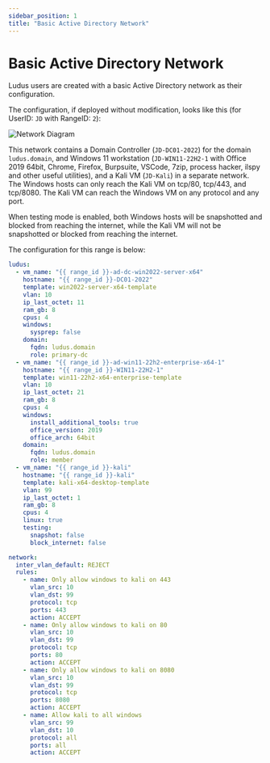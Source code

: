 ```yaml
---
sidebar_position: 1
title: "Basic Active Directory Network"
---
```


# Basic Active Directory Network

Ludus users are created with a basic Active Directory network as their configuration.

The configuration, if deployed without modification, looks like this (for UserID: `JD` with RangeID: `2`):

![Network Diagram](/img/envs/basic-active-directory-network.png)

This network contains a Domain Controller (`JD-DC01-2022`) for the domain `ludus.domain`, and Windows 11 workstation (`JD-WIN11-22H2-1` with Office 2019 64bit, Chrome, Firefox, Burpsuite, VSCode, 7zip, process hacker, ilspy and other useful utilities), and a Kali VM (`JD-Kali`) in a separate network.
The Windows hosts can only reach the Kali VM on tcp/80, tcp/443, and tcp/8080.
The Kali VM can reach the Windows VM on any protocol and any port.

When testing mode is enabled, both Windows hosts will be snapshotted and blocked from reaching the internet, while the Kali VM will not be snapshotted or blocked from reaching the internet.

The configuration for this range is below:

```yaml
ludus:
  - vm_name: "{{ range_id }}-ad-dc-win2022-server-x64"
    hostname: "{{ range_id }}-DC01-2022"
    template: win2022-server-x64-template
    vlan: 10
    ip_last_octet: 11
    ram_gb: 8
    cpus: 4
    windows:
      sysprep: false
    domain:
      fqdn: ludus.domain
      role: primary-dc
  - vm_name: "{{ range_id }}-ad-win11-22h2-enterprise-x64-1"
    hostname: "{{ range_id }}-WIN11-22H2-1"
    template: win11-22h2-x64-enterprise-template
    vlan: 10
    ip_last_octet: 21
    ram_gb: 8
    cpus: 4
    windows:
      install_additional_tools: true
      office_version: 2019
      office_arch: 64bit
    domain:
      fqdn: ludus.domain
      role: member
  - vm_name: "{{ range_id }}-kali"
    hostname: "{{ range_id }}-kali"
    template: kali-x64-desktop-template
    vlan: 99
    ip_last_octet: 1
    ram_gb: 8
    cpus: 4
    linux: true
    testing:
      snapshot: false
      block_internet: false

network:
  inter_vlan_default: REJECT
  rules:
    - name: Only allow windows to kali on 443
      vlan_src: 10
      vlan_dst: 99
      protocol: tcp
      ports: 443
      action: ACCEPT
    - name: Only allow windows to kali on 80
      vlan_src: 10
      vlan_dst: 99
      protocol: tcp
      ports: 80
      action: ACCEPT
    - name: Only allow windows to kali on 8080
      vlan_src: 10
      vlan_dst: 99
      protocol: tcp
      ports: 8080
      action: ACCEPT          
    - name: Allow kali to all windows
      vlan_src: 99
      vlan_dst: 10
      protocol: all
      ports: all
      action: ACCEPT

```